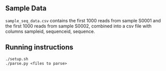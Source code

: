 ## Sample Data
`sample_seq_data.csv` contains the first 1000 reads from sample S0001 and
the first 1000 reads from sample S0002, combined into a csv file with
columns sampleid, sequenceid, sequence.

## Running instructions

```
./setup.sh
./parse.py <files to parse>
```

